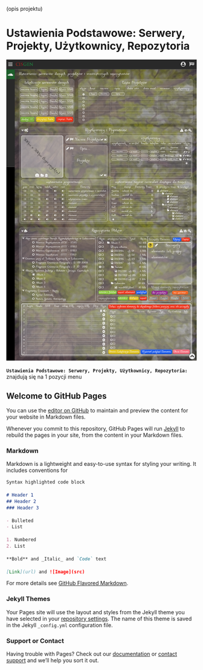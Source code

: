 (opis projektu)

# Ustawienia Podstawowe: Serwery, Projekty, Użytkownicy, Repozytoria
![Tekst alt](ustawienia_serwer-projekt-repozytorium.png "CISGEN: Ustawienia Podstawowe: Serwery, Projekty, Użytkownicy, Repozytoria")

**`Ustawienia Podstawowe: Serwery, Projekty, Użytkownicy, Repozytoria:`** znajdują się na 1 pozycji menu


## Welcome to GitHub Pages

You can use the [editor on GitHub](https://github.com/Cisowscy/cisgen/edit/master/index.md) to maintain and preview the content for your website in Markdown files.

Whenever you commit to this repository, GitHub Pages will run [Jekyll](https://jekyllrb.com/) to rebuild the pages in your site, from the content in your Markdown files.

### Markdown

Markdown is a lightweight and easy-to-use syntax for styling your writing. It includes conventions for

```markdown
Syntax highlighted code block

# Header 1
## Header 2
### Header 3

- Bulleted
- List

1. Numbered
2. List

**Bold** and _Italic_ and `Code` text

[Link](url) and ![Image](src)
```

For more details see [GitHub Flavored Markdown](https://guides.github.com/features/mastering-markdown/).

### Jekyll Themes

Your Pages site will use the layout and styles from the Jekyll theme you have selected in your [repository settings](https://github.com/Cisowscy/cisgen/settings). The name of this theme is saved in the Jekyll `_config.yml` configuration file.

### Support or Contact

Having trouble with Pages? Check out our [documentation](https://help.github.com/categories/github-pages-basics/) or [contact support](https://github.com/contact) and we’ll help you sort it out.
